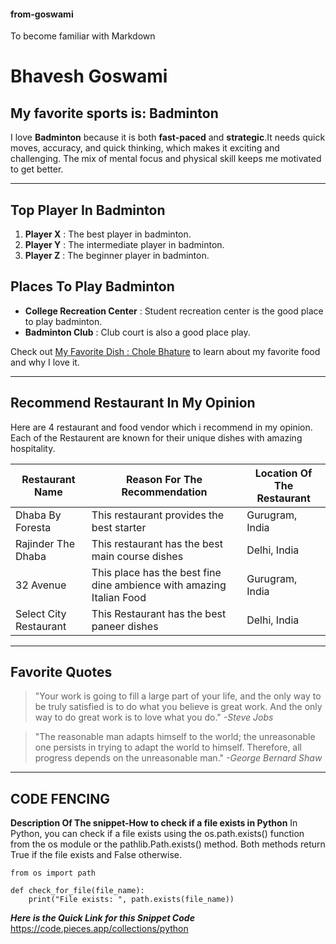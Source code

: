 #### from-goswami
To become familiar with Markdown 
# Bhavesh Goswami
## My favorite sports is: Badminton
I love **Badminton** because it is both **fast-paced** and **strategic**.It needs quick moves, accuracy, and quick thinking, which makes it exciting and challenging. The mix of mental focus and physical skill keeps me motivated to get better.

---
## Top Player In Badminton
1. **Player X** : The best player in badminton.
2. **Player Y** : The intermediate player in badminton.
3. **Player Z** : The beginner player in badminton.

## Places To Play Badminton
* **College Recreation Center** : Student recreation center is the good place to play badminton.
* **Badminton Club** : Club court is also a good place play.

Check out [My Favorite Dish : Chole Bhature](https://github.com/BhaveshGoswami11/from-goswami/blob/main/MyDish.md) to learn about my favorite food and why I love it.

---

## Recommend Restaurant In My Opinion
Here are 4 restaurant and food vendor which i recommend in my opinion. Each of the Restaurent are known for their unique dishes with amazing hospitality. 

| **Restaurant Name**   |  **Reason For The Recommendation**   |  **Location Of The Restaurant**  |
|-----------------------|--------------------------------------|----------------------------------|
|Dhaba By Foresta       | This restaurant provides the best starter | Gurugram, India             |
|Rajinder The Dhaba     | This restaurant has the best main course dishes| Delhi, India           |
|    32 Avenue          | This place has the best fine dine ambience with amazing Italian Food | Gurugram, India  |
| Select City Restaurant| This Restaurant has the best paneer dishes | Delhi, India               |

---

## Favorite Quotes
> "Your work is going to fill a large part of your life, and the only way to be truly satisfied is to do what you believe is great work. And the only way to do great work is to love what you do." *-Steve Jobs*

> "The reasonable man adapts himself to the world; the unreasonable one persists in trying to adapt the world to himself. Therefore, all progress depends on the unreasonable man." *-George Bernard Shaw*

---

## CODE FENCING

**Description Of The snippet-How to check if a file exists in Python**
In Python, you can check if a file exists using the os.path.exists() function from the os module or the pathlib.Path.exists() method. Both methods return True if the file exists and False otherwise. 
~~~
from os import path

def check_for_file(file_name):
	print("File exists: ", path.exists(file_name))

~~~
***Here is the Quick Link for this Snippet Code*** <https://code.pieces.app/collections/python>


